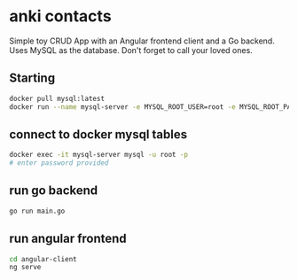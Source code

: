 # anki contacts
Simple toy CRUD App with an Angular frontend client and a Go backend. Uses MySQL as the database. Don't forget to call your loved ones.

## Starting
```bash
docker pull mysql:latest
docker run --name mysql-server -e MYSQL_ROOT_USER=root -e MYSQL_ROOT_PASSWORD=password -p 3306:3306 -d mysql:latest
```

## connect to docker mysql tables
```bash
docker exec -it mysql-server mysql -u root -p
# enter password provided
```

## run go backend
```bash
go run main.go
```

## run angular frontend
```bash
cd angular-client
ng serve
```
